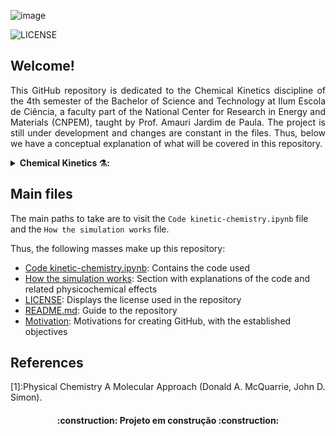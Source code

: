 ![image](https://github.com/YgorRuas/kinetic-chemistry/assets/106711102/202dee44-18d9-4fbe-8b18-5bd646cd385e)

![LICENSE](https://img.shields.io/badge/LICENSE-GNU%20General%20Public%20License%20v3.0-blue)

## Welcome!

<p align="justify"> This GitHub repository is dedicated to the Chemical Kinetics discipline of the 4th semester of the Bachelor of Science and Technology at Ilum Escola de Ciência, a faculty part of the National Center for Research in Energy and Materials (CNPEM), taught by Prof. Amauri Jardim de Paula. The project is still under development and changes are constant in the files. Thus, below we have a conceptual explanation of what will be covered in this repository.</p>

<details>
    
__<summary>Chemical Kinetics ⚗️:</summary>__
    
<p align="justify">Chemical kinetics is the branch of chemistry that deals with the study of the rates of chemical reactions and the factors that influence those rates. In other words, it focuses on understanding how quickly or slowly reactions occur and the mechanisms by which they proceed.

Chemical reactions involve the transformation of reactant molecules into product molecules. Chemical kinetics seeks to answer questions such as:

- **Reaction Rate:** How fast is a reaction proceeding? This involves measuring the change in concentration of reactants or products over time.

- **Reaction Mechanism:** What steps are involved in the reaction? Many reactions occur through a series of intermediate steps. Understanding these steps can provide insights into how a reaction progresses.

- **Reaction Order:** How are the concentrations of reactants related to the rate of the reaction? This helps in determining the mathematical relationship between reactant concentrations and reaction rate.

- **Rate Laws:** These are mathematical expressions that describe how the rate of a reaction depends on the concentrations of reactants. They are determined experimentally and can provide information about the reaction mechanism.

- **Activation Energy:** How much energy is required for a reaction to occur? This concept helps explain why some reactions are fast while others are slow.

- **Catalysis:** How do catalysts speed up reactions? Catalysts provide an alternative reaction pathway with lower activation energy, allowing reactions to occur more quickly.

- **Temperature and Pressure Effects:** How do temperature and pressure influence reaction rates? Increasing temperature generally accelerates reactions by increasing the kinetic energy of particles.

- **Collision Theory:** This theory explains that reactions occur when reactant molecules collide with sufficient energy and proper orientation. Understanding collisions is key to understanding reaction rates.

- **Reaction Rates and Equilibrium:** Chemical kinetics provides insights into how reactions proceed towards equilibrium, where the rates of the forward and reverse reactions are equal.

Chemical kinetics is vital in various fields of science and industry. It has applications in pharmaceuticals, materials science, environmental science, and more. By understanding the factors that control reaction rates, researchers and engineers can design and optimize processes, develop new materials, and create efficient chemical reactions for various applications. </p>
</details>

## Main files

The main paths to take are to visit the `Code kinetic-chemistry.ipynb` file and the `How the simulation works` file.

Thus, the following masses make up this repository:
- [Code kinetic-chemistry.ipynb](https://github.com/YgorRuas/kinetic-chemistry/blob/main/Code%20kinetic-chemistry.ipynb): Contains the code used
- [How the simulation works](https://github.com/YgorRuas/kinetic-chemistry/blob/main/How%20the%20simulation%20works): Section with explanations of the code and related physicochemical effects
- [LICENSE](https://github.com/YgorRuas/kinetic-chemistry/blob/main/LICENSE): Displays the license used in the repository
- [README.md](https://github.com/YgorRuas/kinetic-chemistry/blob/main/README.md): Guide to the repository
- [Motivation](https://github.com/YgorRuas/kinetic-chemistry/blob/main/Motivation.pdf): Motivations for creating GitHub, with the established objectives

## References
[1]:Physical Chemistry A Molecular Approach (Donald A. McQuarrie, John D. Simon).

<h4 align="center"> 
    :construction:  Projeto em construção  :construction:
</h4>

